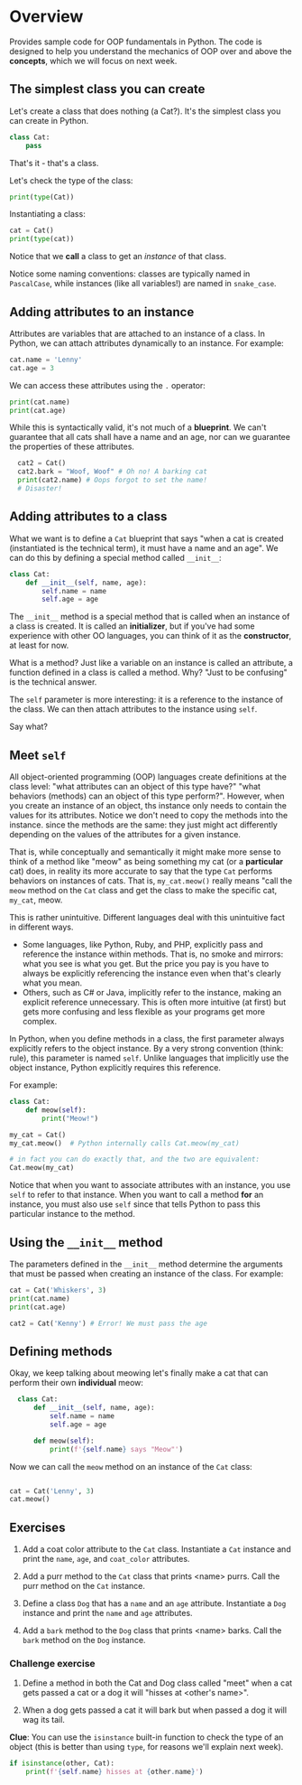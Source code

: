 # Overview

Provides sample code for OOP fundamentals in Python. The code is designed to help you understand the mechanics of OOP over and above the **concepts**, which we will focus on next week.

## The simplest class you can create

Let's create a class that does nothing (a Cat?). It's the simplest class you can create in Python.

```python
class Cat:
    pass
```

That's it - that's a class.

Let's check the type of the class:

```python
print(type(Cat))
```

Instantiating a class:

```python
cat = Cat()
print(type(cat))
```

Notice that we **call** a class to get an _instance_ of that class.

Notice some naming conventions: classes are typically named in `PascalCase`, while instances (like all variables!) are named in `snake_case`.

## Adding attributes to an instance

Attributes are variables that are attached to an instance of a class. In Python, we can attach attributes dynamically to an instance. For example:

```python
cat.name = 'Lenny'
cat.age = 3
```

We can access these attributes using the `.` operator:

```python
print(cat.name)
print(cat.age)
```

While this is syntactically valid, it's not much of a **blueprint**. We can't guarantee that all cats shall have a name and an age, nor can we guarantee the properties of these attributes.

```python
  cat2 = Cat()
  cat2.bark = "Woof, Woof" # Oh no! A barking cat
  print(cat2.name) # Oops forgot to set the name!
  # Disaster!
```

## Adding attributes to a class

What we want is to define a `Cat` blueprint that says "when a cat is created (instantiated is the technical term), it must have a name and an age". We can do this by defining a special method called `__init__`:

```python
class Cat:
    def __init__(self, name, age):
        self.name = name
        self.age = age
```

The `__init__` method is a special method that is called when an instance of a class is created. It is called an **initializer**, but if you've had some experience with other OO languages, you can think of it as the **constructor**, at least for now.

What is a method? Just like a variable on an instance is called an attribute, a function defined in a class is called a method. Why? "Just to be confusing" is the technical answer.

The `self` parameter is more interesting: it is a reference to the instance of the class. We can then attach attributes to the instance using `self`.

Say what?

## Meet `self`

All object-oriented programming (OOP) languages create definitions at the class level: "what attributes can an object of this type have?" "what behaviors (methods) can an object of this type perform?". However, when you create an instance of an object, ths instance only needs to contain the values for its attributes. Notice we don't need to copy the methods into the instance. since the methods are the same: they just might act differently depending on the values of the attributes for a given instance.

That is, while conceptually and semantically it might make more sense to think of a method like "meow" as being something my cat (or a **particular** cat) does, in reality its more accurate to say that the type `Cat` performs behaviors on instances of cats.  That is, `my_cat.meow()` really means "call the `meow` method on the `Cat` class and get the class to make the specific cat, `my_cat`, meow.

This is rather unintuitive. Different languages deal with this unintuitive fact in different ways.

- Some languages, like Python, Ruby, and PHP, explicitly pass and reference the instance within methods. That is, no smoke and mirrors: what you see is what you get. But the price you pay is you have to always be explicitly referencing the instance even when that's clearly what you mean.
- Others, such as C# or Java, implicitly refer to the instance, making an explicit reference unnecessary. This is often more intuitive (at first) but gets more confusing and less flexible as your programs get more complex.

In Python, when you define methods in a class, the first parameter always explicitly refers to the object instance. By a very strong convention (think: rule), this parameter is named `self`. Unlike languages that implicitly use the object instance, Python explicitly requires this reference.

For example:

```python
class Cat:
    def meow(self):
        print("Meow!")

my_cat = Cat()
my_cat.meow()  # Python internally calls Cat.meow(my_cat)

# in fact you can do exactly that, and the two are equivalent:
Cat.meow(my_cat)

```

Notice that when you want to associate attributes with an instance, you use `self` to refer to that instance. When you want to call a method **for** an instance, you must also use `self` since that tells Python to pass this particular instance to the method.

## Using the `__init__` method

The parameters defined in the `__init__` method determine the arguments that must be passed when creating an instance of the class. For example:

```python
cat = Cat('Whiskers', 3)
print(cat.name)
print(cat.age)

cat2 = Cat('Kenny') # Error! We must pass the age
```

## Defining methods

Okay, we keep talking about meowing let's finally make a cat that can perform their own **individual** meow:

```python
  class Cat:
      def __init__(self, name, age):
          self.name = name
          self.age = age

      def meow(self):
          print(f'{self.name} says "Meow"')
```

Now we can call the `meow` method on an instance of the `Cat` class:

```python

cat = Cat('Lenny', 3)
cat.meow()
```

## Exercises

1. Add a coat color attribute to the `Cat` class. Instantiate a `Cat` instance and print the `name`, `age`, and `coat_color` attributes.

2. Add a purr method to the `Cat` class that prints &lt;name&gt; purrs. Call the purr method on the `Cat` instance.

3. Define a class `Dog` that has a `name` and an `age` attribute. Instantiate a `Dog` instance and print the `name` and `age` attributes.

4. Add a `bark` method to the `Dog` class that prints &lt;name&gt; barks. Call the `bark` method on the `Dog` instance.

### Challenge exercise

1. Define a method in both the Cat and Dog class called "meet" when a cat gets passed a cat or a dog it will "hisses at &lt;other's name&gt;".

2. When a dog gets passed a cat it will bark but when passed a dog it will wag its tail.

**Clue**: You can use the `isinstance` built-in function to check the type of an object (this is better than using `type`, for reasons we'll explain next week).

```python
if isinstance(other, Cat):
    print(f'{self.name} hisses at {other.name}')
```

